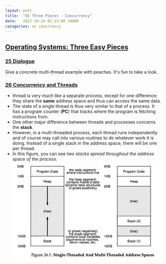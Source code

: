 ```yaml
---
layout: post
title:  "OS Three Pieces - Concurrency"
date:   2022-10-24 02:15:00 +0800
categories: os concrrency
---
```


## [Operating Systems: Three Easy Pieces][Book link] 

### [25 Dialogue](https://pages.cs.wisc.edu/~remzi/OSTEP/dialogue-concurrency.pdf)
Give a concrete multi-thread example with peaches. It's fun to take a look.

### [26 Concurrency and Threads][26 Concurrency and Threads]

* thread is very much like a separate process, except for one difference: they share the **same** address space and thus can access the same data.
* The state of a single thread is thus very similar to that of a process.
It has a program counter (**PC**) that tracks where the program is fetching instructions from. 
* One other major difference between threads and processes concerns
the **stack**. 
* However, in a multi-threaded process, each thread runs independently
and of course may call into various routines to do whatever work it is doing. Instead of a single stack in the address space, there will be one per
thread.
* In this figure, you can see *two stacks spread throughout the address
space of the process.*
![Figure26_1](/os/images/Figure26_1.png)

[Book link]: https://pages.cs.wisc.edu/~remzi/OSTEP/#book-chapters
[26 Concurrency and Threads]: https://pages.cs.wisc.edu/~remzi/OSTEP/threads-intro.pdf